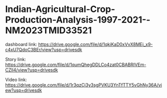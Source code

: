 # Indian-Agricultural-Crop-Production-Analysis-1997-2021--NM2023TMID33521


dashboard link: https://drive.google.com/file/d/1qkiKaD0xVvX8MEj_x9-c4xU7QdoC3BEr/view?usp=drivesdk

Story link: https://drive.google.com/file/d/1qumQhegDDLCo4zat0CBABRIVEm-CZll4/view?usp=drivesdk

Video link: https://drive.google.com/file/d/1r3qzCj3y3sgPVKU3YnTfTTY5vGhNy36A/view?usp=drivesdk
